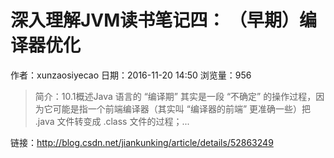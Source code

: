 # 深入理解JVM读书笔记四： （早期）编译器优化
作者：xunzaosiyecao
日期：2016-11-20 14:50
浏览量：956
> 简介：10.1概述Java 语言的 “编译期” 其实是一段 “不确定” 的操作过程，因为它可能是指一个前端编译器（其实叫 “编译器的前端” 更准确一些）把 .java 文件转变成 .class 文件的过程；...

 链接：http://blog.csdn.net/jiankunking/article/details/52863249
